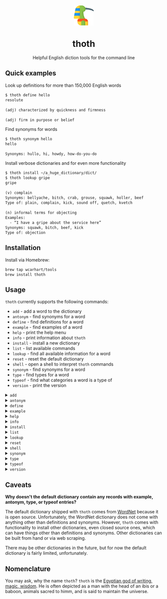 <p align="center"><img alt="thoth logo" src="logo.png" /></p>

<h1 align="center">thoth</h1>
<p align="center">Helpful English diction tools for the command line</p>

## Quick examples
Look up definitions for more than 150,000 English words
```
$ thoth define hello
resolute

(adj) characterized by quickness and firmness

(adj) firm in purpose or belief
```

Find synonyms for words
```
$ thoth synonym hello
hello

Synonyms: hullo, hi, howdy, how-do-you-do
```

Install verbose dictionaries and for even more functionality
```
$ thoth install ~/a_huge_dictionary/dict/
$ thoth lookup gripe
gripe

(v) complain
Synonyms: bellyache, bitch, crab, grouse, squawk, holler, beef
Type of: plain, complain, kick, sound off, quetch, kvetch

(n) informal terms for objecting
Examples:
  - “I have a gripe about the service here”
Synonyms: squawk, bitch, beef, kick
Type of: objection
```

## Installation
Install via Homebrew:
```
brew tap wcarhart/tools
brew install thoth
```

## Usage
`thoth` currently supports the following commands:
 * `add` - add a word to the dictionary
 * `antonym` - find synonyms for a word
 * `define` - find definitions for a word
 * `example` - find examples of a word
 * `help` - print the help menu
 * `info` - print information about `thoth`
 * `install` - install a new dictionary
 * `list` - list available commands
 * `lookup` - find all available information for a word
 * `reset` - reset the default dictionary
 * `shell` - open a shell to interpret `thoth` commands
 * `synonym` - find synonyms for a word
 * `type` - find types for a word
 * `typeof` - find what categories a word is a type of
 * `version` - print the version

<details>
<summary><a id="add"><code>add</code></a></summary>

### add
```
>> thoth add
Add a new word to the dictionary.
```
Don't see an entry for your favorite word? Use `thoth add` to add the word to the dictionary. `thoth` will walk you through its interactive prompt to add the new word:
```
$ thoth add
What word would you like to add? mycoolword
How many definitions does 'mycoolword' have? 1
What is the type of speech for definition #1 of 'mycoolword'? n
What is the definition for defition #1 of 'mycoolword'? the coolest word ever
Does definition #1 of 'mycoolword' have any examples? (y/n) y
What are the examples for definition #1 of 'mycoolword'? (enter examples separated by a comma): here's an example of mycoolword
Does definition #1 of 'mycoolword' have any synonyms? (y/n) n
Does definition #1 of 'mycoolword' have any antonyms? (y/n) y
What are the antonyms for definition #1 of 'mycoolword'? (enter antonyms separated by a comma): notcoolword, anothernotcoolword
Does definition #1 of 'mycoolword' have any types? (y/n) n
Does definition #1 of 'mycoolword' have any type of? (y/n) n
Added 'mycoolword' to the dictionary
```
Then, you can lookup the word like any other word in the dictionary:
```
$ thoth lookup mycoolword
mycoolword

(n) the coolest word ever
Examples:
  - "here's an example of mycoolword"
Antonyms: notcoolword, anothernotcoolword
```
</details>

<details>
<summary><a id="antonym"><code>antonym</code></a></summary>

### antonym
```
>> thoth antonym WORD
Find antonyms for word WORD.
```
Find antonyms for a given word. *There are not any records in the default dictionary with antonym entries.*
```
$ thoth antonym gain
gain

Antonyms: lose

Antonyms: recede, drop off, lose, fall behind, fall back

Antonyms: lose weight, slim down, thin, melt off, slenderize, slim, reduce

Antonyms: red ink, loss, red
```
</details>

<details>
<summary><a id="define"><code>define</code></a></summary>

### define
```
>> thoth define WORD
Define the word WORD.
```
Define a given word.
```
$ thoth define behemoth
behemoth

(n) someone or something that is abnormally large and powerful

(n) a person of exceptional importance and reputation
```
</details>

<details>
<summary><a id="example"><code>example</code></a></summary>

### example
```
>> thoth example WORD
Find examples for word WORD.
```
Find examples for a given word. *There are not any records in the default dictionary with example entries.*
```
$ thoth example macaroni
macaroni

Examples:
  - “Yankee Doodle stuck a feather in his cap and called it macaroni”
```
</details>

<details>
<summary><a id="help"><code>help</code></a></summary>

### help
```
>> thoth help
Show this menu and exit.
```
Show the help menu.
```
$ thoth help
Helpful English diction tools for the command line

Usage:
  thoth COMMAND

Available commands:
  add
  antonym
  define
  example
  help
  info
  install
  list
  lookup
  reset
  shell
  synonym
  type
  typeof
  version

>> thoth add
Add a new word to the dictionary.

>> thoth antonym WORD
Find antonyms for word WORD.

>> thoth define WORD
Define the word WORD.

>> thoth example WORD
Find examples for word WORD.

>> thoth help
Show this menu and exit.

>> thoth info
Print info about thoth.

>> thoth install DICT
Install a new dictionary DICT to use in place of thoth's default dictionary (the DICT argument 
needs to be a valid path to a dictionary, where a dictionary is a directory of word records). To 
understand the dictionary format, use `thoth install --example`. The currently installed dictionary 
can be viewed with `thoth info`. If an invalid dictionary has been installed, thoth's default 
dictionary can be reset with `thoth reset`.

>> thoth list
List all available commands.

>> thoth lookup WORD
Get all information for word WORD.

>> thoth reset
Reset thoth's dictionary to the default dictionary.

>> thoth shell
Open a new thoth shell to interpret thoth commands.

>> thoth synonym WORD
Find synonyms for word WORD.

>> thoth type WORD
Find types for word WORD.

>> thoth typeof WORD
Find types of for word WORD.

>> thoth version
Print thoth version.
```
</details>

<details>
<summary><a id="info"><code>info</code></a></summary>

### info
```
>> thoth info
Print info about thoth.
```
Print information about `thoth`. This includes a description, version, and location of the installed dictionary.
```
$ thoth info
Name:        thoth
Description: Helpful English diction tools for the command line
Author:      Will Carhart
Version:     v0.0.0

utility:     /Users/me/thoth/thoth
dictionary:  /Users/me/thoth/dict
```
</details>

<details>
<summary><a id="install"><code>install</code></a></summary>

### install
```
>> thoth install DICT
Install a new dictionary DICT to use in place of thoth's default dictionary (the DICT argument 
needs to be a valid path to a dictionary, where a dictionary is a directory of word records). To 
understand the dictionary format, use `thoth install --example`. The currently installed dictionary 
can be viewed with `thoth info`. If an invalid dictionary has been installed, thoth's default 
dictionary can be reset with `thoth reset`.
```
Install a new dictionary in place of the default dictionary. Dictionaries have a specific format, which can be better understood with the `--example` option:
```
$ thoth install --example
To install a new dictionary, supply a path to a directory with the following structure (with 
subdirectories for all 26 letters):
.
├── a
│   └── words.txt
├── b
│   └── words.txt
...
├── y
│   └── words.txt
└── z
    └── words.txt

Where each 'words.txt' file contains all of the words that begin with the letter of its parent 
directory, using the following format:
>>> word

(part of speech) definition
Examples:
  - "example containing word"
  - "example containing word"
Synonyms: synonym, synonym
Antonyms: antonym, antonym
Types: type, type
Type of: typeof, typeof

Words can have multiple definitions, separated by a newline. At least one definition and part of 
speech is required for each word, while 'examples', 'synonyms', 'antonyms', 'types', and 'type of' 
are all optional for each defition. The words in each 'words.txt' file do not need to be in 
alphabetical order.

For example, here a potential word record for the word 'cat', which would be found in the 
dictionary at 'c/words.txt':
>>> cat

(n) feline mammal usually having thick soft fur and no ability to roar
Examples:
  - "the dog chased the cat"
Synonyms: wild cat
Antonyms: dog
Types: panther, mountain lion, puma, lynx, jaguar, ocelot
Type of: feline

(n) a large tracked vehicle that is propelled by two endless metal belts; frequently used for 
moving earth in construction and farm work
Synonyms: Caterpillar

To see more examples, review the default dictionary, found in: /Users/wcarhart/thoth/dict
```
</details>

<details>
<summary><a id="list"><code>list</code></a></summary>

### list
```
>> thoth list
List all available commands.
```
List the available `thoth` commands.
```
$ thoth list
add
antonym
define
example
help
info
install
list
lookup
reset
shell
synonym
type
typeof
version
```
</details>

<details>
<summary><a id="lookup"><code>lookup</code></a></summary>

### lookup
```
>> thoth lookup WORD
Get all information for word WORD.
```
Get all of the available information for a given word. `lookup` outputs the combination of information from `define`, `example`, `synonym`, `antonym`, `type`, and `typeof`. *There are not any records in the default dictionary with example, antonym, type, and typeof entries.*
```
$ thoth lookup pace
>>> pace

(n) the relative speed of progress or change
Examples:
  - “he lived at a fast pace”
  - “the pace of events accelerated”
Synonyms: rate
Types: promptness, quickness, graduality, promptitude, instancy, dispatch, hastiness, rapidity, fleetness, execution speed, speediness, fastness, beat, gradualness, celerity, immediateness, precipitation, sluggishness, haste, hurriedness, expeditiousness, unhurriedness, slowness, deliberation, immediacy, instantaneousness, deliberateness, rapidness, expedition, procrastination, despatch, leisureliness, dilatoriness, hurry, speed, swiftness
Type of: temporal property
```
</details>

<details>
<summary><a id="reset"><code>reset</code></a></summary>

### reset
```
>> thoth reset
Reset thoth's dictionary to the default dictionary.
```
Reset the installed dictionary to the `thoth` default. This can be helpful if an incorrect or out-of-date dictionary has been installed.
</details>

<details>
<summary><a id="shell"><code>shell</code></a></summary>

### shell
```
>> thoth shell
Open a new thoth shell to interpret thoth commands.
```
Open a shell to interpret `thoth` commands. When using a shell, you don't need to type `thoth` before every command.
```
$ thoth shell
>> define virtuoso
virtuoso

(n) someone who is dazzlingly skilled in any field

(n) a musician who is a consummate master of technique and artistry

(adj) having or revealing supreme mastery or skill
>> shell
thoth shell is already running
>> info
Name:        thoth
Description: Helpful English diction tools for the command line
Author:      Will Carhart
Version:     v0.0.0

utility:     /Users/me/thoth/thoth
dictionary:  /Users/me/thoth/dict
>> exit
```
</details>

<details>
<summary><a id="synonym"><code>synonym</code></a></summary>

### synonym
```
>> thoth synonym WORD
Find synonyms for word WORD.
```
Find synonyms for a given word. *There are not any records in the default dictionary with synonym entries.*
```
$ thoth synonym zany
zany

Synonyms: wacky, sappy, cockamamy, foolish, whacky, silly, cockamamie, goofy

Synonyms: humourous, clownlike, clownish, buffoonish, humorous

Synonyms: fathead, goof, cuckoo, goose, goofball, jackass, bozo
```
</details>

<details>
<summary><a id="type"><code>type</code></a></summary>

### type
```
>> thoth type WORD
Find types for word WORD.
```
Find types for a given word. *There are not any records in the default dictionary with type entries.*
```
$ thoth type waffle
waffle

Types: Belgian waffle

Types: vibrate, hover, vacillate, boggle, falter, waver, linger, linger over, shillyshally, dwell on, oscillate
```
</details>

<details>
<summary><a id="typeof"><code>typeof</code></a></summary>

### typeof
```
>> thoth typeof WORD
Find types of for word WORD.
```
Find types of for a given word. *There are not any records in the default dictionary with typeof entries.*
```
$ thoth typeof cabinetwork
cabinetwork

Type of: carpentry, woodworking, woodwork

Type of: woodwork
```
</details>

<details>
<summary><a id="version"><code>version</code></a></summary>

### version
```
>> thoth version
Print thoth version.
```
Print the current version
```
$thoth version
1
```
</details>

## Caveats
**Why doesn't the default dictionary contain any records with example, antonym, type, or typeof entries?**

The default dictionary shipped with `thoth` comes from [WordNet](https://wordnet.princeton.edu) because it is open source. Unfortunately, the WordNet dictionary does not come with anything other than definitions and synonyms. However, `thoth` comes with functionality to install other dictionaries, even closed source ones, which can have things other than definitions and synonyms. Other dictionaries can be built from hand or via web scraping.

There may be other dictionaries in the future, but for now the default dictionary is fairly limited, unfortunately. 

## Nomenclature
You may ask, why the name `thoth`? `thoth` is the [Egyptian god of writing, magic, wisdom](https://en.wikipedia.org/wiki/Thoth). He is often depicted as a man with the head of an ibis or a baboon, animals sacred to himm, and is said to maintain the universe. 
